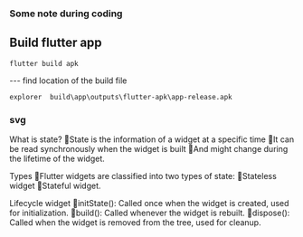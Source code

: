 
### Some note during coding 


## Build flutter app 
```
flutter build apk 

```

--- find location of the build file 
```
explorer  build\app\outputs\flutter-apk\app-release.apk
```

### svg 

What is state?
State is the information of a widget at a specific time
It can be read synchronously when the widget is built
And might change during the lifetime of the widget.

Types
Flutter widgets are classified into two types of state:
Stateless widget
Stateful widget.

Lifecycle widget
initState(): Called once when the widget is
created, used for initialization.
build(): Called whenever the widget is rebuilt.
dispose(): Called when the widget is removed from
the tree, used for cleanup.
 